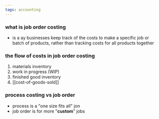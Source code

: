 ```yaml
---
tags: accounting
---
```


### what is job order costing
- is a ay businesses keep track of the costs to make a specific job or batch of products, rather than tracking costs for all products together 

### the flow of costs in job order costing
1. materials inventory
2. work in progress (WIP)
3. finished good inventory
4. [[cost-of-goods-sold]] 

### process costing vs job order
- process is a "one size fits all" jon
- job order is for more "**custom**" jobs